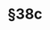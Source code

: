 ---
title: "§38c"
draft: false
exceptions:
- info53i
memberstates:
- CZ
score: 3
compensation:
- 
remarks: |
 


link: "http://www.zakonyprolidi.cz/cs/2000-121#p38c"
---